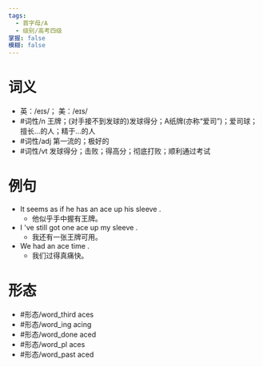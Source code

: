 ```yaml
---
tags:
  - 首字母/A
  - 级别/高考四级
掌握: false
模糊: false
---
```

# 词义
- 英：/eɪs/； 美：/eɪs/
- #词性/n  王牌；(对手接不到发球的)发球得分；A纸牌(亦称“爱司”)；爱司球；擅长…的人；精于…的人
- #词性/adj  第一流的；极好的
- #词性/vt  发球得分；击败；得高分；彻底打败；顺利通过考试
# 例句
- It seems as if he has an ace up his sleeve .
	- 他似乎手中握有王牌。
- I 've still got one ace up my sleeve .
	- 我还有一张王牌可用。
- We had an ace time .
	- 我们过得真痛快。
# 形态
- #形态/word_third aces
- #形态/word_ing acing
- #形态/word_done aced
- #形态/word_pl aces
- #形态/word_past aced
